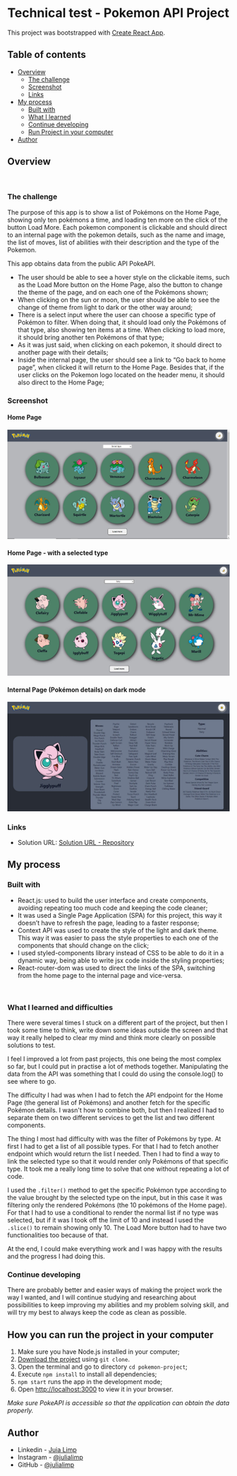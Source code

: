 # Technical test - Pokemon API Project

This project was bootstrapped with [Create React App](https://github.com/facebook/create-react-app).

## Table of contents

- [Overview](#overview)
  - [The challenge](#the-challenge)
  - [Screenshot](#screenshot)
  - [Links](#links)
- [My process](#my-process)
  - [Built with](#built-with)
  - [What I learned](#what-i-learned-and-difficulties)
  - [Continue developing](#continue-developing)
  - [Run Project in your computer](#how-you-can-run-the-project-in-your-computer)
- [Author](#author)

## Overview
<br>

### The challenge

The purpose of this app is to show a list of Pokémons on the Home Page, showing only ten pokémons a time, and loading ten more on the click of the button Load More. Each pokemon component is clickable and should direct to an internal page with the pokemon details, such as the name and image, the list of moves, list of abilities with their description and the type of the Pokemon.

This app obtains data from the public API PokeAPI.

- The user should be able to see a hover style on the clickable items, such as the Load More button on the Home Page, also the button to change the theme of the page, and on each one of the Pokémons shown;
- When clicking on the sun or moon, the user should be able to see the change of theme from light to dark or the other way around;
- There is a select input where the user can choose a specific type of Pokémon to filter. When doing that, it should load only the Pokémons of that type, also showing ten items at a time. When clicking to load more, it should bring another ten Pokémons of that type;
- As it was just said, when clicking on each pokemon, it should direct to another page with their details;
- Inside the internal page, the user should see a link to “Go back to home page”, when clicked it will return to the Home Page. Besides that, if the user clicks on the Pokemon logo located on the header menu, it should also direct to the Home Page;

### Screenshot
#### Home Page

<a href="#" target="_blank">
  <img src="./src/images/home-page.JPG">
</a>

#### Home Page - with a selected type

<a href="#" target="_blank">
  <img src="./src/images/selected-type.JPG">
</a>

#### Internal Page (Pokémon details) on dark mode

<a href="#" target="_blank">
  <img src="./src/images/internal-page-dark-mode.JPG">
</a>

### Links

- Solution URL: [Solution URL - Repository](https://github.com/julialimp/pokemon-project)


## My process

### Built with
- React.js: used to build the user interface and create components, avoiding repeating too much code and keeping the code cleaner;
- It was used a Single Page Application (SPA) for this project, this way it doesn’t have to refresh the page, leading to a faster response;
- Context API was used to create the style of the light and dark theme. This way it was easier to pass the style properties to each one of the components that should change on the click;
- I used styled-components library instead of CSS to be able to do it in a dynamic way, being able to write jsx code inside the styling properties;
- React-router-dom was used to direct the links of the SPA, switching from the home page to the internal page and vice-versa.
<br>

### What I learned and difficulties

There were several times I stuck on a different part of the project, but then I took some time to think, write down some ideas outside the screen and that way it really helped to clear my mind and think more clearly on possible solutions to test.

I feel I improved a lot from past projects, this one being the most complex so far, but I could put in practise a lot of methods together. Manipulating the data from the API was something that I could do using the console.log() to see where to go.

The difficulty I had was when I had to fetch the API endpoint for the Home Page (the general list of Pokémons) and another fetch for the specific Pokémon details. I wasn't how to combine both, but then I realized I had to separate them on two different services to get the list and two different components.

The thing I most had difficulty with was the filter of Pokémons by type. At first I had to get a list of all possible types. For that I had to fetch another endpoint which would return the list I needed. Then I had to find a way to link the selected type so that it would render only Pokémons of that specific type. It took me a really long time to solve that one without repeating a lot of code.

I used the `.filter()` method to get the specific Pokémon type according to the value brought by the selected type on the input, but in this case it was filtering only the rendered Pokémons (the 10 pokémons of the Home page). For that I had to use a conditional to render the normal list if no type was selected, but if it was I took off the limit of 10 and instead I used the `.slice()` to remain showing only 10. The Load More button had to have two functionalities too because of that.

At the end, I could make everything work and I was happy with the results and the progress I had doing this.


### Continue developing

There are probably better and easier ways of making the project work the way I wanted, and I will continue studying and researching about possibilities to keep improving my abilities and my problem solving skill, and will try my best to always keep the code as clean as possible.

## How you can run the project in your computer

1. Make sure you have Node.js installed in your computer;
2. [Download the project](https://github.com/TalitaSalless/Pokemon) using `git clone`.
3. Open the terminal and go to directory `cd pokemon-project`;
4. Execute `npm install` to install all dependencies;
5. `npm start` runs the app in the development mode;
6. Open [http://localhost:3000](http://localhost:3000) to view it in your browser.

*Make sure PokeAPI is accessible so that the application can obtain the data properly.*

## Author

- Linkedin - [Juia Limp](https://www.linkedin.com/in/julia-limp/)
- Instagram - [@julialimp](https://www.instagram.com/julialimp)
- GitHub - [@julialimp](https://github.com/julialimp)
